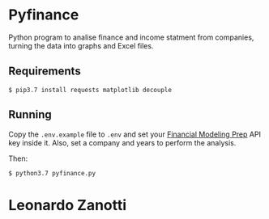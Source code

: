 # Pyfinance
Python program to analise finance and income statment from companies, turning the data into graphs and Excel files.

## Requirements
```
$ pip3.7 install requests matplotlib decouple
```

## Running
Copy the `.env.example` file to `.env` and set your [Financial Modeling Prep](https://site.financialmodelingprep.com) API key inside it. Also, set a company and years to perform the analysis.

Then:
```
$ python3.7 pyfinance.py
```

# Leonardo Zanotti